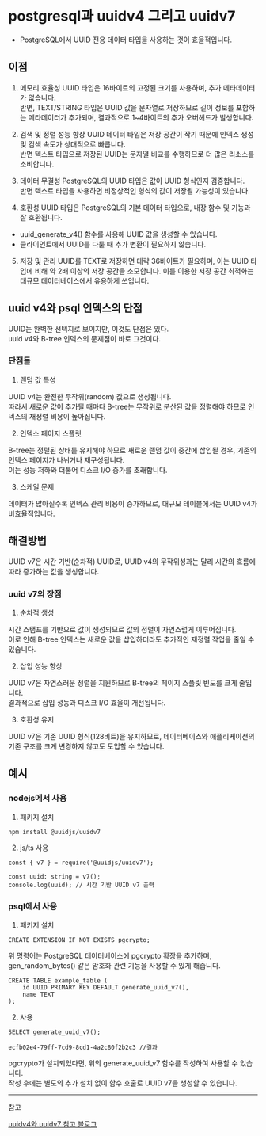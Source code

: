 # postgresql과 uuidv4 그리고 uuidv7

- PostgreSQL에서 UUID 전용 데이터 타입을 사용하는 것이 효율적입니다.

## 이점

1. 메모리 효율성
   UUID 타입은 16바이트의 고정된 크기를 사용하며, 추가 메타데이터가 없습니다.  
   반면, TEXT/STRING 타입은 UUID 값을 문자열로 저장하므로 길이 정보를 포함하는 메타데이터가 추가되며, 결과적으로 1~4바이트의 추가 오버헤드가 발생합니다.

2. 검색 및 정렬 성능 향상
   UUID 데이터 타입은 저장 공간이 작기 때문에 인덱스 생성 및 검색 속도가 상대적으로 빠릅니다.  
   반면 텍스트 타입으로 저장된 UUID는 문자열 비교를 수행하므로 더 많은 리소스를 소비합니다.

3. 데이터 무결성
   PostgreSQL의 UUID 타입은 값이 UUID 형식인지 검증합니다.  
   반면 텍스트 타입을 사용하면 비정상적인 형식의 값이 저장될 가능성이 있습니다.

4. 호환성
   UUID 타입은 PostgreSQL의 기본 데이터 타입으로, 내장 함수 및 기능과 잘 호환됩니다.

- uuid_generate_v4() 함수를 사용해 UUID 값을 생성할 수 있습니다.
- 클라이언트에서 UUID를 다룰 때 추가 변환이 필요하지 않습니다.

5. 저장 및 관리
   UUID를 TEXT로 저장하면 대략 36바이트가 필요하며, 이는 UUID 타입에 비해 약 2배 이상의 저장 공간을 소모합니다. 이를 이용한 저장 공간 최적화는 대규모 데이터베이스에서 유용하게 쓰입니다.

## uuid v4와 psql 인덱스의 단점

UUID는 완벽한 선택지로 보이지만, 이것도 단점은 있다.  
uuid v4와 B-tree 인덱스의 문제점이 바로 그것이다.

### 단점들

1. 랜덤 값 특성

UUID v4는 완전한 무작위(random) 값으로 생성됩니다.  
따라서 새로운 값이 추가될 때마다 B-tree는 무작위로 분산된 값을 정렬해야 하므로 인덱스의 재정렬 비용이 높아집니다.

2. 인덱스 페이지 스플릿

B-tree는 정렬된 상태를 유지해야 하므로 새로운 랜덤 값이 중간에 삽입될 경우, 기존의 인덱스 페이지가 나뉘거나 재구성됩니다.  
이는 성능 저하와 더불어 디스크 I/O 증가를 초래합니다.

3. 스케일 문제

데이터가 많아질수록 인덱스 관리 비용이 증가하므로, 대규모 테이블에서는 UUID v4가 비효율적입니다.

## 해결방법

UUID v7은 시간 기반(순차적) UUID로, UUID v4의 무작위성과는 달리 시간의 흐름에 따라 증가하는 값을 생성합니다.

### uuid v7의 장점

1. 순차적 생성

시간 스탬프를 기반으로 값이 생성되므로 값의 정렬이 자연스럽게 이루어집니다.  
이로 인해 B-tree 인덱스는 새로운 값을 삽입하더라도 추가적인 재정렬 작업을 줄일 수 있습니다.

2. 삽입 성능 향상

UUID v7은 자연스러운 정렬을 지원하므로 B-tree의 페이지 스플릿 빈도를 크게 줄입니다.  
결과적으로 삽입 성능과 디스크 I/O 효율이 개선됩니다.

3. 호환성 유지

UUID v7은 기존 UUID 형식(128비트)을 유지하므로, 데이터베이스와 애플리케이션의 기존 구조를 크게 변경하지 않고도 도입할 수 있습니다.

## 예시

### nodejs에서 사용

1. 패키지 설치

```
npm install @uuidjs/uuidv7
```

2. js/ts 사용

```
const { v7 } = require('@uuidjs/uuidv7');

const uuid: string = v7();
console.log(uuid); // 시간 기반 UUID v7 출력
```

### psql에서 사용

1. 패키지 설치

```
CREATE EXTENSION IF NOT EXISTS pgcrypto;
```

위 명령어는 PostgreSQL 데이터베이스에 pgcrypto 확장을 추가하며, gen_random_bytes() 같은 암호화 관련 기능을 사용할 수 있게 해줍니다.

```
CREATE TABLE example_table (
    id UUID PRIMARY KEY DEFAULT generate_uuid_v7(),
    name TEXT
);
```

2. 사용

```
SELECT generate_uuid_v7();

ecfb02e4-79ff-7cd9-8cd1-4a2c80f2b2c3 //결과
```

pgcrypto가 설치되었다면, 위의 generate_uuid_v7 함수를 작성하여 사용할 수 있습니다.  
작성 후에는 별도의 추가 설치 없이 함수 호출로 UUID v7을 생성할 수 있습니다.

---

참고

[uuidv4와 uuidv7 참고 블로그](https://mactto.tistory.com/m/entry/PostgreSQL%EC%97%90%EC%84%9C-PK%EB%A1%9C-UUID%EB%A5%BC-%EC%82%AC%EC%9A%A9%ED%95%A0-%EB%95%8C-%EA%B3%A0%EB%A0%A4%ED%95%B4%EC%95%BC-%ED%95%98%EB%8A%94-%EC%84%B1%EB%8A%A5-%EC%9D%B4%EC%8A%88)
